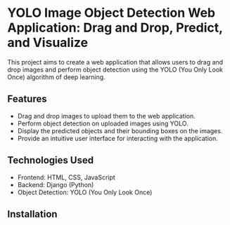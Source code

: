 # YOLO Image Object Detection Web Application: Drag and Drop, Predict, and Visualize

This project aims to create a web application that allows users to drag and drop images and perform object detection using the YOLO (You Only Look Once) algorithm of deep learning.

## Features

- Drag and drop images to upload them to the web application.
- Perform object detection on uploaded images using YOLO.
- Display the predicted objects and their bounding boxes on the images.
- Provide an intuitive user interface for interacting with the application.

## Technologies Used

- Frontend: HTML, CSS, JavaScript
- Backend: Django (Python)
- Object Detection: YOLO (You Only Look Once)

## Installation


